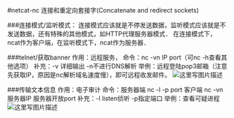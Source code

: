 #netcat-nc
连接和重定向套接字(Concatenate and redirect sockets)

###连接模式/监听模式：
连接模式应该就是不停发送数据，监听模式应该就是不发送数据，还有特殊的其他模式，如HTTP代理服务器模式．
在连接模式下，ncat作为客户端，在监听模式下，ncat作为服务器．

###telnet/获取banner
作用：远程服务，
命令：nc -vn IP port（可nc -h查看其他选项）
补充：-v 详细输出 -n不进行DNS解析
举例：远程登陆pop3邮箱（注意先获取IP，原因是nc解析域名速度慢），即可远程收发邮件。
![这里写图片描述](http://img.blog.csdn.net/20171109004401422?watermark/2/text/aHR0cDovL2Jsb2cuY3Nkbi5uZXQvUDIwMTcxMTg=/font/5a6L5L2T/fontsize/400/fill/I0JBQkFCMA==/dissolve/70/gravity/SouthEast)

###传输文本信息
作用：电子审计
命令：服务器端 nc -l -p port
         客户端 nc -vn 服务器IP 服务器开放port
补充：-l listen侦听 -p指定端口
举例：查看可疑进程
![这里写图片描述](http://img.blog.csdn.net/20171109010052747?watermark/2/text/aHR0cDovL2Jsb2cuY3Nkbi5uZXQvUDIwMTcxMTg=/font/5a6L5L2T/fontsize/400/fill/I0JBQkFCMA==/dissolve/70/gravity/SouthEast)